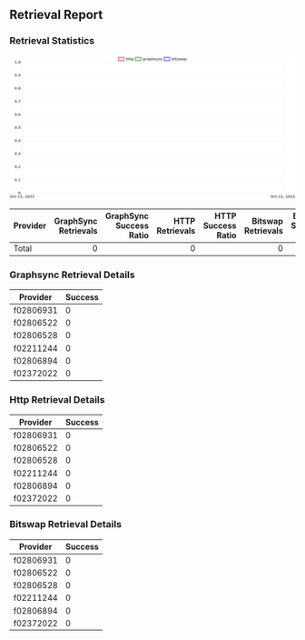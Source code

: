 ## Retrieval Report
### Retrieval Statistics
<img src="https://raw.githubusercontent.com/data-preservation-programs/filplus-checker-assets/main/filecoin-project/filecoin-plus-large-datasets/issues/2117/1697594745977.png"/>

| Provider | GraphSync Retrievals | GraphSync Success Ratio | HTTP Retrievals | HTTP Success Ratio | Bitswap Retrievals | Bitswap Success Ratio |
| :------- | -------------------: | ----------------------: | --------------: | -----------------: | -----------------: | --------------------: |
| Total    |                    0 |                         |               0 |                    |                  0 |                       |

### Graphsync Retrieval Details
| Provider  | Success |
| --------- | ------- |
| f02806931 | 0       |
| f02806522 | 0       |
| f02806528 | 0       |
| f02211244 | 0       |
| f02806894 | 0       |
| f02372022 | 0       |

### Http Retrieval Details
| Provider  | Success |
| --------- | ------- |
| f02806931 | 0       |
| f02806522 | 0       |
| f02806528 | 0       |
| f02211244 | 0       |
| f02806894 | 0       |
| f02372022 | 0       |

### Bitswap Retrieval Details
| Provider  | Success |
| --------- | ------- |
| f02806931 | 0       |
| f02806522 | 0       |
| f02806528 | 0       |
| f02211244 | 0       |
| f02806894 | 0       |
| f02372022 | 0       |
